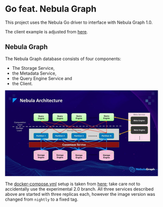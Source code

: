 # Go feat. Nebula Graph

This project uses the Nebula Go driver to interface with Nebula Graph 1.0.

The client example is adjusted from [here](https://github.com/vesoft-inc/nebula-go/blob/master/example/graph_client_example.go).

## Nebula Graph

The Nebula Graph database consists of four components:

- The Storage Service,
- the Metadata Service,
- the Query Engine Service and
- the Client.

![Nebula Architecture](.readme/nebula-architecture.jpg)

The [docker-compose.yml](docker-compose.yml) setup is taken from
[here](https://github.com/vesoft-inc/nebula-docker-compose/tree/v1.0); take
care not to accidentally use the experimental 2.0 branch. 
All three services described above are started with three replicas each,
however the image version was changed from `nightly` to a fixed tag.

